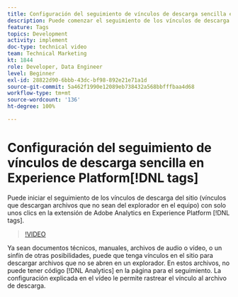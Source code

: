 ```yaml
---
title: Configuración del seguimiento de vínculos de descarga sencilla en etiquetas de Experience Platform
description: Puede comenzar el seguimiento de los vínculos de descarga del sitio (vínculos que descargan archivos que no sean del explorador en el equipo) con solo unos clics en la extensión de Adobe Analytics en etiquetas de Experience Platform.
feature: Tags
topics: Development
activity: implement
doc-type: technical video
team: Technical Marketing
kt: 1844
role: Developer, Data Engineer
level: Beginner
exl-id: 28822d90-6bbb-43dc-bf98-892e21e71a1d
source-git-commit: 5a462f1990e12089eb738432a568bbfffbaa4d68
workflow-type: tm+mt
source-wordcount: '136'
ht-degree: 100%

---
```


# Configuración del seguimiento de vínculos de descarga sencilla en Experience Platform[!DNL tags]

Puede iniciar el seguimiento de los vínculos de descarga del sitio (vínculos que descargan archivos que no sean del explorador en el equipo) con solo unos clics en la extensión de Adobe Analytics en Experience Platform [!DNL tags].

>[!VIDEO](https://video.tv.adobe.com/v/3429927/?quality=12&learn=on&captions=spa)

Ya sean documentos técnicos, manuales, archivos de audio o vídeo, o un sinfín de otras posibilidades, puede que tenga vínculos en el sitio para descargar archivos que no se abren en un explorador. En estos archivos, no puede tener código [!DNL Analytics] en la página para el seguimiento. La configuración explicada en el vídeo le permite rastrear el vínculo al archivo de descarga.
